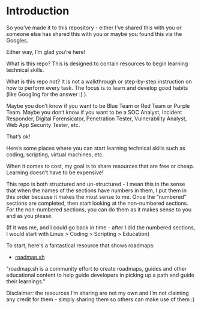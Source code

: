 # Introduction 
So you’ve made it to this repository - either I’ve shared this with you or someone else has shared this with you or maybe you found this via the Googles.

Either way, I’m glad you’re here!

What is this repo? This is designed to contain resources to begin learning technical skills.

What is this repo not? It is not a walkthrough or step-by-step instruction on how to perform every task. The focus is to learn and develop good habits (like Googling for the answer :) ).

Maybe you don’t know if you want to be Blue Team or Red Team or Purple Team. Maybe you don’t know if you want to be a SOC Analyst, Incident Responder, Digital Forensicator, Penetration Tester, Vulnerability Analyst, Web App Security Tester, etc.

That’s ok!

Here’s some places where you can start learning technical skills such as coding, scripting, virtual machines, etc.

When it comes to cost, my goal is to share resources that are free or cheap. Learning doesn’t have to be expensive!

This repo is both structured and un-structured - I mean this in the sense that when the names of the sections have numbers in them, I put them in this order because it makes the most sense to me. Once the “numbered” sections are completed, then start looking at the non-numbered sections. For the non-numbered sections, you can do them as it makes sense to you and as you please.

(If it was me, and I could go back in time - after I did the numbered sections, I would start with Linux > Coding > Scripting > Education)

To start, here's a fantastical resource that shows roadmaps:
- [roadmap.sh](https://roadmap.sh/)

"roadmap.sh is a community effort to create roadmaps, guides and other educational content to help guide developers in picking up a path and guide their learnings."

Disclaimer: the resources I’m sharing are not my own and I’m not claiming any credit for them - simply sharing them so others can make use of them :)

<!--
# Table of Contents

[0_Documentation](./0_Documentation.md)\
[1_Community & Networking](1_Community-Networking.md)\
[2_Virtual Machines](2_Virtual-Machines.md)\
[3_Operating Systems](3_Operating-Systems.md)\
[4_Useful Tools](4_Useful-Tools.md)\
[Linux](Linux.md)\
[Scripting](Scripting.md)\
[Coding](Coding.md)\
[Education](Education.md)\
[Fun Projects For Practice and Other Useful Things](Fun-Projects-For-Practice-and-Other-Useful-Things.md)
-->
